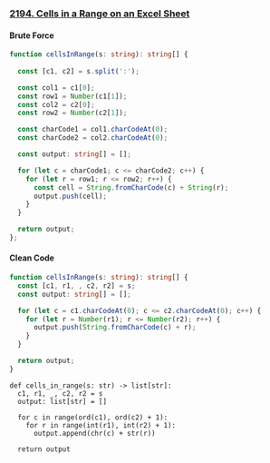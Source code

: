 ### [2194. Cells in a Range on an Excel Sheet](https://leetcode.com/problems/cells-in-a-range-on-an-excel-sheet/)
#### Brute Force
```Typescript
function cellsInRange(s: string): string[] {
  
  const [c1, c2] = s.split(':');

  const col1 = c1[0];
  const row1 = Number(c1[1]);
  const col2 = c2[0];
  const row2 = Number(c2[1]);

  const charCode1 = col1.charCodeAt(0);
  const charCode2 = col2.charCodeAt(0);

  const output: string[] = [];

  for (let c = charCode1; c <= charCode2; c++) {
    for (let r = row1; r <= row2; r++) {
      const cell = String.fromCharCode(c) + String(r);
      output.push(cell);
    }
  }

  return output;
};
```
#### Clean Code
```Typescript
function cellsInRange(s: string): string[] {
  const [c1, r1, , c2, r2] = s;
  const output: string[] = [];

  for (let c = c1.charCodeAt(0); c <= c2.charCodeAt(0); c++) {
    for (let r = Number(r1); r <= Number(r2); r++) {
      output.push(String.fromCharCode(c) + r);
    }
  }

  return output;
}
```
```Python3
def cells_in_range(s: str) -> list[str]:
  c1, r1, _, c2, r2 = s
  output: list[str] = []
  
  for c in range(ord(c1), ord(c2) + 1):
    for r in range(int(r1), int(r2) + 1):
      output.append(chr(c) + str(r))
      
  return output
```
